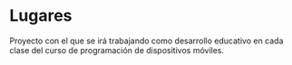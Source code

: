 # Lugares
Proyecto con el que se irá trabajando como desarrollo educativo en cada clase del curso de programación de dispositivos móviles.
